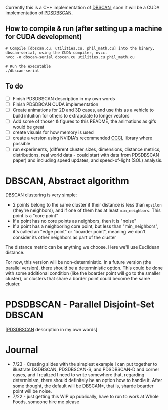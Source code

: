 Currently this is a C++ implementation of [DBSCAN](https://en.wikipedia.org/wiki/DBSCAN), soon it will be a CUDA implementation of [PDSDBSCAN](https://ieeexplore.ieee.org/document/6468492).

## How to compile & run (after setting up a machine for CUDA development)
```
# Compile [dbscan.cu, utilities.cu, phil_math.cu] into the binary, dbscan-serial, using the CUDA compiler, nvcc.
nvcc -o dbscan-serial dbscan.cu utilities.cu phil_math.cu

# Run the executable
./dbscan-serial
```

## To do
- [ ] Finish PDSDBSCAN description in my own words
- [ ] Finish PDSDBCAN CUDA implementation
- [ ] Create animations for 2D and 3D cases, and use this as a vehicle to build intuition for others to extrapolate to longer vectors
- [ ] Add some of those^ & figures to this README, the animations as gifs would be great
- [ ] create visuals for how memory is used
- [ ] create a version using NVIDIA's recommended [CCCL](https://github.com/NVIDIA/cccl) library where possible
- [ ] run experiments, (different cluster sizes, dimensions, distance metrics, distributions, real world data - could start with data from PDSDBSCAN paper) and including speed updates, and speed-of-light (SOL) analysis. 

# DBSCAN, Abstract algorithm
DBSCAN clustering is very simple:
- 2 points belong to the same cluster if their distance is less than `epsilon` (they're neighbors),
    and if one of them has at least `min_neighbors`. This point is a "core point"
- If a point has no core points as neighbors, then it is "noise"
- If a point has a neighboring core point, but less than "min_neighbors", it's called an "edge point" or "boarder point",
    meaning we don't consider its other neighbors as part of the cluster

The distance metric can be anything we choose. Here we'll use Euclidean distance.

For now, this version will be non-deterministic.
In a future version (the parallel version), there should be a deterministic option.
This could be done with some additional condition (like the boarder point will go to the smaller cluster), or clusters that share a border point could become the same cluster.

# PDSDBSCAN - Parallel Disjoint-Set DBSCAN
[[PDSDBSCAN](https://ieeexplore.ieee.org/document/6468492) description in my own words]

# Journal
- 7/23 - Creating slides with the simplest example I can put together to illustrate DSDBSCAN, PDSDBSCAN-S, and PDSDBSCAN-D and corner cases, and I realized I need to write somewhere that, regarding determinism, there should definitely be an option how to handle it. After some thought, the default will be DBSCAN*, that is, sharde boarder point will be noise.
- 7/22 - just getting this WIP up publically, have to run to work at Whole Foods, someone hire me please
